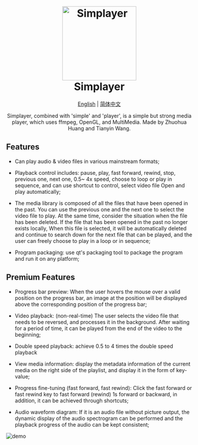 <h1 align="center">
  <img src="https://user-images.githubusercontent.com/71301342/177238397-d2113bbf-67e5-4ed5-916d-75ba7cf9d8b0.png" alt="Simplayer" width="200">
  <br>Simplayer<br>
</h1>
<div align="center">

  [English](README.md) | [简体中文](README.zh-CN.md)
</div>
<p align="center">
Simplayer, combined with 'simple' and 'player', is a simple but strong media player, which uses ffmpeg, OpenGL, and MultiMedia. Made by Zhuohua Huang and Tianyin Wang.
</p>


## Features

* Can play audio &amp; video files in various mainstream formats;

* Playback control includes: pause, play, fast forward, rewind, stop, previous one, next one, 0.5~ 4x speed, choose to loop or play in sequence, and can use shortcut to control, select video file Open and play automatically;

* The media library is composed of all the files that have been opened in the past.  You can use the previous one and the next one to select the video file to play.  At the same time, consider the situation when the file has been deleted.  If the file that has been opened in the past no longer exists locally, When this file is selected, it will be automatically deleted and continue to search down for the next file that can be played, and the user can freely choose to play in a loop or in sequence;

* Program packaging: use qt's packaging tool to package the program and run it on any platform;

## Premium Features

* Progress bar preview: When the user hovers the mouse over a valid position on the progress bar, an image at the position will be displayed above the corresponding position of the progress bar;

* Video playback: (non-real-time) The user selects the video file that needs to be reversed, and processes it in the background.  After waiting for a period of time, it can be played from the end of the video to the beginning;

* Double speed playback: achieve 0.5 to 4 times the double speed playback

* View media information: display the metadata information of the current media on the right side of the playlist, and display it in the form of key-value;

* Progress fine-tuning (fast forward, fast rewind): Click the fast forward or fast rewind key to fast forward (rewind) 1s forward or backward, in addition, it can be achieved through shortcuts;

* Audio waveform diagram: If it is an audio file without picture output, the dynamic display of the audio spectrogram can be performed and the playback progress of the audio can be kept consistent;


![demo](https://user-images.githubusercontent.com/78400045/172119035-a30b5d08-d148-45b4-af80-3e9b558c3d26.jpg)



